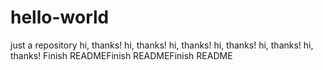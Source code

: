 # hello-world
just a repository
hi, thanks!
hi, thanks!
hi, thanks!
hi, thanks!
hi, thanks!
hi, thanks!
Finish READMEFinish READMEFinish README
